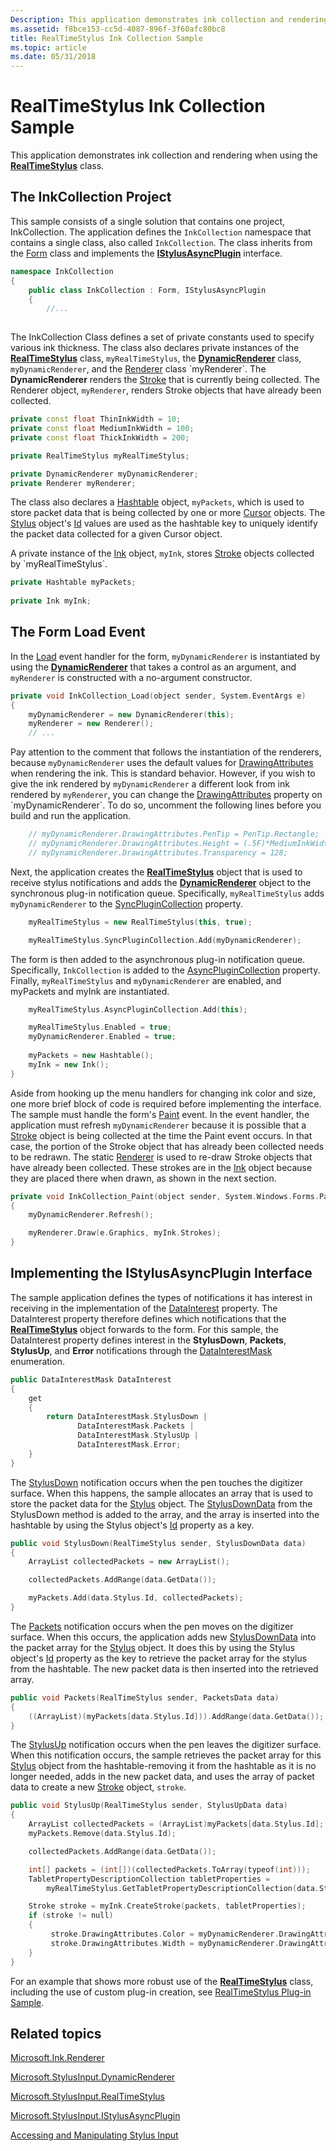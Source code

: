 ```yaml
---
Description: This application demonstrates ink collection and rendering when using the RealTimeStylus class.
ms.assetid: f8bce153-cc5d-4087-896f-3f60afc80bc8
title: RealTimeStylus Ink Collection Sample
ms.topic: article
ms.date: 05/31/2018
---
```


# RealTimeStylus Ink Collection Sample

This application demonstrates ink collection and rendering when using the [**RealTimeStylus**](realtimestylus-class.md) class.

## The InkCollection Project

This sample consists of a single solution that contains one project, InkCollection. The application defines the `InkCollection` namespace that contains a single class, also called `InkCollection`. The class inherits from the [Form](https://msdn.microsoft.com/library/w4bcxb43(v=VS.90).aspx) class and implements the [**IStylusAsyncPlugin**](https://msdn.microsoft.com/library/ms702522(v=VS.85).aspx) interface.


```C++
namespace InkCollection
{
    public class InkCollection : Form, IStylusAsyncPlugin
    {
        //...
      
```



The InkCollection Class defines a set of private constants used to specify various ink thickness. The class also declares private instances of the [**RealTimeStylus**](realtimestylus-class.md) class, `myRealTimeStylus`, the [**DynamicRenderer**](https://msdn.microsoft.com/library/ms701168(v=VS.85).aspx) class, `myDynamicRenderer`, and the [Renderer](https://msdn.microsoft.com/library/ms828481(v=MSDN.10).aspx) class `myRenderer`. The **DynamicRenderer** renders the [Stroke](https://msdn.microsoft.com/library/ms552692(v=VS.100).aspx) that is currently being collected. The Renderer object, `myRenderer`, renders Stroke objects that have already been collected.


```C++
private const float ThinInkWidth = 10;
private const float MediumInkWidth = 100;
private const float ThickInkWidth = 200;

private RealTimeStylus myRealTimeStylus;

private DynamicRenderer myDynamicRenderer;
private Renderer myRenderer;
```



The class also declares a [Hashtable](https://msdn.microsoft.com/library/Hh435144(v=MSDN.10).aspx) object, `myPackets`, which is used to store packet data that is being collected by one or more [Cursor](https://msdn.microsoft.com/library/ms552104(v=VS.100).aspx) objects. The [Stylus](https://msdn.microsoft.com/library/ms824824(v=MSDN.10).aspx) object's [Id](https://msdn.microsoft.com/library/ms824826(v=MSDN.10).aspx) values are used as the hashtable key to uniquely identify the packet data collected for a given Cursor object.

A private instance of the [Ink](https://msdn.microsoft.com/library/Aa515768(v=MSDN.10).aspx) object, `myInk`, stores [Stroke](https://msdn.microsoft.com/library/ms552692(v=VS.100).aspx) objects collected by `myRealTimeStylus`.


```C++
private Hashtable myPackets;
        
private Ink myInk;
```



## The Form Load Event

In the [Load](https://msdn.microsoft.com/library/4w303742(v=VS.100).aspx) event handler for the form, `myDynamicRenderer` is instantiated by using the [**DynamicRenderer**](https://msdn.microsoft.com/library/ms701168(v=VS.85).aspx) that takes a control as an argument, and `myRenderer` is constructed with a no-argument constructor.


```C++
private void InkCollection_Load(object sender, System.EventArgs e)
{
    myDynamicRenderer = new DynamicRenderer(this);
    myRenderer = new Renderer();
    // ...
```



Pay attention to the comment that follows the instantiation of the renderers, because `myDynamicRenderer` uses the default values for [DrawingAttributes](https://msdn.microsoft.com/library/ms837931(v=MSDN.10).aspx) when rendering the ink. This is standard behavior. However, if you wish to give the ink rendered by `myDynamicRenderer` a different look from ink rendered by `myRenderer`, you can change the [DrawingAttributes](https://msdn.microsoft.com/library/ms826347(v=MSDN.10).aspx) property on `myDynamicRenderer`. To do so, uncomment the following lines before you build and run the application.


```C++
    // myDynamicRenderer.DrawingAttributes.PenTip = PenTip.Rectangle;
    // myDynamicRenderer.DrawingAttributes.Height = (.5F)*MediumInkWidth;
    // myDynamicRenderer.DrawingAttributes.Transparency = 128;
```



Next, the application creates the [**RealTimeStylus**](realtimestylus-class.md) object that is used to receive stylus notifications and adds the [**DynamicRenderer**](https://msdn.microsoft.com/library/ms701168(v=VS.85).aspx) object to the synchronous plug-in notification queue. Specifically, `myRealTimeStylus` adds `myDynamicRenderer` to the [SyncPluginCollection](https://msdn.microsoft.com/library/ms824833(v=MSDN.10).aspx) property.


```C++
    myRealTimeStylus = new RealTimeStylus(this, true);

    myRealTimeStylus.SyncPluginCollection.Add(myDynamicRenderer);
```



The form is then added to the asynchronous plug-in notification queue. Specifically, `InkCollection` is added to the [AsyncPluginCollection](https://msdn.microsoft.com/library/ms824831(v=MSDN.10).aspx) property. Finally, `myRealTimeStylus` and `myDynamicRenderer` are enabled, and myPackets and myInk are instantiated.


```C++
    myRealTimeStylus.AsyncPluginCollection.Add(this);

    myRealTimeStylus.Enabled = true;
    myDynamicRenderer.Enabled = true;  
      
    myPackets = new Hashtable();
    myInk = new Ink();
}
```



Aside from hooking up the menu handlers for changing ink color and size, one more brief block of code is required before implementing the interface. The sample must handle the form's [Paint](https://msdn.microsoft.com/library/02745s21(v=VS.100).aspx) event. In the event handler, the application must refresh `myDynamicRenderer` because it is possible that a [Stroke](https://msdn.microsoft.com/library/ms552692(v=VS.100).aspx) object is being collected at the time the Paint event occurs. In that case, the portion of the Stroke object that has already been collected needs to be redrawn. The static [Renderer](https://msdn.microsoft.com/library/ms828481(v=MSDN.10).aspx) is used to re-draw Stroke objects that have already been collected. These strokes are in the [Ink](https://msdn.microsoft.com/library/Aa515768(v=MSDN.10).aspx) object because they are placed there when drawn, as shown in the next section.


```C++
private void InkCollection_Paint(object sender, System.Windows.Forms.PaintEventArgs e)
{
    myDynamicRenderer.Refresh();

    myRenderer.Draw(e.Graphics, myInk.Strokes);
} 
```



## Implementing the IStylusAsyncPlugin Interface

The sample application defines the types of notifications it has interest in receiving in the implementation of the [DataInterest](https://msdn.microsoft.com/library/ms824769(v=MSDN.10).aspx) property. The DataInterest property therefore defines which notifications that the [**RealTimeStylus**](realtimestylus-class.md) object forwards to the form. For this sample, the DataInterest property defines interest in the **StylusDown**, **Packets**, **StylusUp**, and **Error** notifications through the [DataInterestMask](https://msdn.microsoft.com/library/ms824787(v=MSDN.10).aspx) enumeration.


```C++
public DataInterestMask DataInterest
{
    get
    {
        return DataInterestMask.StylusDown |
               DataInterestMask.Packets |
               DataInterestMask.StylusUp |
               DataInterestMask.Error;
    }
}
```



The [StylusDown](https://msdn.microsoft.com/library/ms824779(v=MSDN.10).aspx) notification occurs when the pen touches the digitizer surface. When this happens, the sample allocates an array that is used to store the packet data for the [Stylus](https://msdn.microsoft.com/library/ms824824(v=MSDN.10).aspx) object. The [StylusDownData](https://msdn.microsoft.com/library/ms824107(v=MSDN.10).aspx) from the StylusDown method is added to the array, and the array is inserted into the hashtable by using the Stylus object's [Id](https://msdn.microsoft.com/library/ms824826(v=MSDN.10).aspx) property as a key.


```C++
public void StylusDown(RealTimeStylus sender, StylusDownData data)
{
    ArrayList collectedPackets = new ArrayList();

    collectedPackets.AddRange(data.GetData());

    myPackets.Add(data.Stylus.Id, collectedPackets);
}
```



The [Packets](https://msdn.microsoft.com/library/ms824773(v=MSDN.10).aspx) notification occurs when the pen moves on the digitizer surface. When this occurs, the application adds new [StylusDownData](https://msdn.microsoft.com/library/ms824107(v=MSDN.10).aspx) into the packet array for the [Stylus](https://msdn.microsoft.com/library/ms824824(v=MSDN.10).aspx) object. It does this by using the Stylus object's [Id](https://msdn.microsoft.com/library/ms824826(v=MSDN.10).aspx) property as the key to retrieve the packet array for the stylus from the hashtable. The new packet data is then inserted into the retrieved array.


```C++
public void Packets(RealTimeStylus sender, PacketsData data)
{
    ((ArrayList)(myPackets[data.Stylus.Id])).AddRange(data.GetData());
}
```



The [StylusUp](https://msdn.microsoft.com/library/ms824782(v=MSDN.10).aspx) notification occurs when the pen leaves the digitizer surface. When this notification occurs, the sample retrieves the packet array for this [Stylus](https://msdn.microsoft.com/library/ms824824(v=MSDN.10).aspx) object from the hashtable-removing it from the hashtable as it is no longer needed, adds in the new packet data, and uses the array of packet data to create a new [Stroke](https://msdn.microsoft.com/library/ms552692(v=VS.100).aspx) object, `stroke`.


```C++
public void StylusUp(RealTimeStylus sender, StylusUpData data)
{
    ArrayList collectedPackets = (ArrayList)myPackets[data.Stylus.Id];
    myPackets.Remove(data.Stylus.Id);

    collectedPackets.AddRange(data.GetData());

    int[] packets = (int[])(collectedPackets.ToArray(typeof(int)));
    TabletPropertyDescriptionCollection tabletProperties =
        myRealTimeStylus.GetTabletPropertyDescriptionCollection(data.Stylus.TabletContextId);

    Stroke stroke = myInk.CreateStroke(packets, tabletProperties);
    if (stroke != null) 
    {
         stroke.DrawingAttributes.Color = myDynamicRenderer.DrawingAttributes.Color;
         stroke.DrawingAttributes.Width = myDynamicRenderer.DrawingAttributes.Width;
    } 
}
```



For an example that shows more robust use of the [**RealTimeStylus**](realtimestylus-class.md) class, including the use of custom plug-in creation, see [RealTimeStylus Plug-in Sample](realtimestylus-plug-in-sample.md).

## Related topics

<dl> <dt>

[Microsoft.Ink.Renderer](https://msdn.microsoft.com/library/ms552630(v=VS.100).aspx)
</dt> <dt>

[Microsoft.StylusInput.DynamicRenderer](https://msdn.microsoft.com/library/ms826345(v=MSDN.10).aspx)
</dt> <dt>

[Microsoft.StylusInput.RealTimeStylus](https://msdn.microsoft.com/library/ms824830(v=MSDN.10).aspx)
</dt> <dt>

[Microsoft.StylusInput.IStylusAsyncPlugin](https://msdn.microsoft.com/library/ms824768(v=MSDN.10).aspx)
</dt> <dt>

[Accessing and Manipulating Stylus Input](accessing-and-manipulating-stylus-input.md)
</dt> </dl>

 

 



